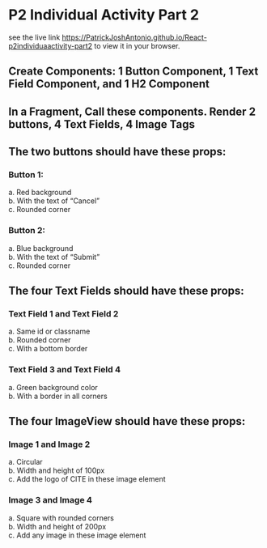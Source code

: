 # P2 Individual Activity Part 2
see the live link https://PatrickJoshAntonio.github.io/React-p2individuaactivity-part2 to view it in your browser.

## Create Components: 1 Button Component, 1 Text Field Component, and 1 H2 Component
## In a Fragment, Call these components. Render 2 buttons, 4 Text Fields, 4 Image Tags
## The two buttons should have these props:
### Button 1: 
a. Red background \
b. With the text of “Cancel” \
c. Rounded corner 
### Button 2: 
a. Blue background \
b. With the text of “Submit” \
c. Rounded corner 

## The four Text Fields should have these props:
### Text Field 1 and Text Field 2 
a. Same id or classname \
b. Rounded corner \
c. With a bottom border 
### Text Field 3 and Text Field 4 
a. Green background color \
b. With a border in all corners 

## The four ImageView should have these props:
### Image 1 and Image 2 
a. Circular \
b. Width and height of 100px \
c. Add the logo of CITE in these image element 
### Image 3 and Image 4 
a. Square with rounded corners \
b. Width and height of 200px \
c. Add any image in these image element 
